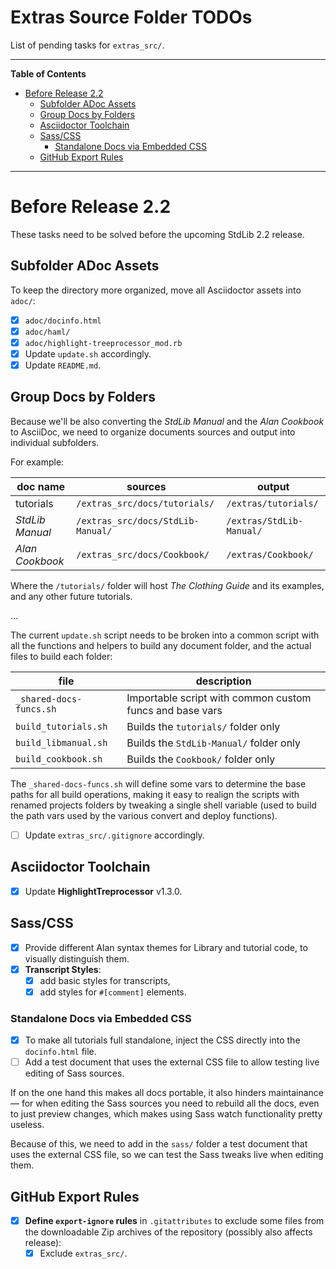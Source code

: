 # Extras Source Folder TODOs

List of pending tasks for `extras_src/`.


-----

**Table of Contents**

<!-- MarkdownTOC autolink="true" bracket="round" autoanchor="false" lowercase="only_ascii" uri_encoding="true" levels="1,2,3" -->

- [Before Release 2.2](#before-release-22)
    - [Subfolder ADoc Assets](#subfolder-adoc-assets)
    - [Group Docs by Folders](#group-docs-by-folders)
    - [Asciidoctor Toolchain](#asciidoctor-toolchain)
    - [Sass/CSS](#sasscss)
        - [Standalone Docs via Embedded CSS](#standalone-docs-via-embedded-css)
    - [GitHub Export Rules](#github-export-rules)

<!-- /MarkdownTOC -->

-----

# Before Release 2.2

These tasks need to be solved before the upcoming StdLib 2.2 release.

## Subfolder ADoc Assets

To keep the directory more organized, move all Asciidoctor assets into `adoc/`:

- [x] `adoc/docinfo.html`
- [x] `adoc/haml/`
- [x] `adoc/highlight-treeprocessor_mod.rb`
- [x] Update `update.sh` accordingly.
- [x] Update `README.md`.

## Group Docs by Folders

Because we'll be also converting the _StdLib Manual_ and the _Alan Cookbook_ to AsciiDoc, we need to organize documents sources and output into individual subfolders.

For example:

|     doc name    |              sources              |          output          |
|-----------------|-----------------------------------|--------------------------|
| tutorials       | `/extras_src/docs/tutorials/`     | `/extras/tutorials/`     |
| _StdLib Manual_ | `/extras_src/docs/StdLib-Manual/` | `/extras/StdLib-Manual/` |
| _Alan Cookbook_ | `/extras_src/docs/Cookbook/`      | `/extras/Cookbook/`      |

Where the `/tutorials/` folder will host _The Clothing Guide_ and its examples, and any other future tutorials.

...

The current `update.sh` script needs to be broken into a common script with all the functions and helpers to build any document folder, and the actual files to build each folder:

|           file          |                       description                        |
|-------------------------|----------------------------------------------------------|
| `_shared-docs-funcs.sh` | Importable script with common custom funcs and base vars |
| `build_tutorials.sh`    | Builds the `tutorials/` folder only                      |
| `build_libmanual.sh`    | Builds the `StdLib-Manual/` folder only                  |
| `build_cookbook.sh`     | Builds the `Cookbook/` folder only                       |

The `_shared-docs-funcs.sh` will define some vars to determine the base paths for all build operations, making it easy to realign the scripts with renamed projects folders by tweaking a single shell variable (used to build the path vars used by the various convert and deploy functions).

- [ ] Update `extras_src/.gitignore` accordingly.

## Asciidoctor Toolchain

- [x] Update __HighlightTreprocessor__ v1.3.0.


## Sass/CSS

- [x] Provide different Alan syntax themes for Library and tutorial code, to visually distinguish them.
- [x] __Transcript Styles__:
    + [x] add basic styles for transcripts,
    + [x] add styles for `#[comment]` elements.

### Standalone Docs via Embedded CSS

- [x] To make all tutorials full standalone, inject the CSS directly into the `docinfo.html` file.
- [ ] Add a test document that uses the external CSS file to allow testing live editing of Sass sources.

If on the one hand this makes all docs portable, it also hinders maintainance — for when editing the Sass sources you need to rebuild all the docs, even to just preview changes, which makes using Sass watch functionality pretty useless.

Because of this, we need to add in the `sass/` folder a test document that uses the external CSS file, so we can test the Sass tweaks live when editing them.

## GitHub Export Rules

- [x] __Define `export-ignore` rules__ in `.gitattributes` to exclude some files from the downloadable Zip archives of the repository (possibly also affects release):
    + [x] Exclude `extras_src/`.

<!-----------------------------------------------------------------------------
                               REFERENCE LINKS
------------------------------------------------------------------------------>



<!-- EOF -->
